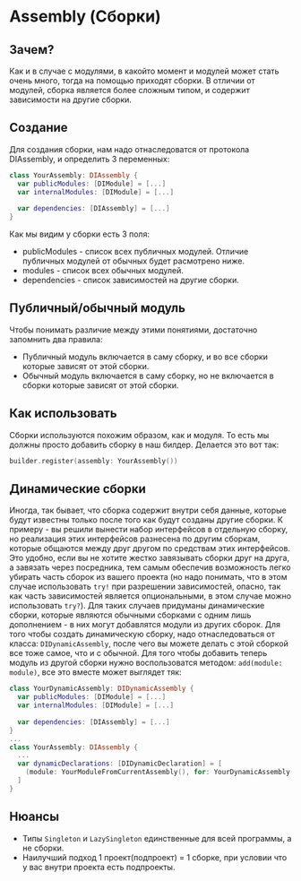 # Assembly (Сборки)
## Зачем?
Как и в случае с модулями, в какойто момент и модулей может стать очень много, тогда на помощью приходят сборки. В отличии от модулей, сборка является более сложным типом, и содержит зависимости на другие сборки.

## Создание
Для создания сборки, нам надо отнаследоватся от протокола DIAssembly, и определить 3 переменных:
```Swift
class YourAssembly: DIAssembly {
  var publicModules: [DIModule] = [...]
  var internalModules: [DIModule] = [...]
  
  var dependencies: [DIAssembly] = [...]
}
```

Как мы видим у сборки есть 3 поля:
* publicModules - список всех публичных модулей. Отличие публичных модулей от обычных будет расмотрено ниже.
* modules - список всех обычных модулей.
* dependencies - список зависимостей на другие сборки.

## Публичный/обычный модуль

Чтобы понимать различие между этими понятиями, достаточно запомнить два правила:
* Публичный модуль включается в саму сборку, и во все сборки которые зависят от этой сборки.
* Обычный модуль включается в саму сборку, но не включается в сборки которые зависят от этой сборки.

## Как использовать
Сборки используются похожим образом, как и модуля. То есть мы должны просто добавить сборку в наш билдер. Делается это вот так:
```Swift
builder.register(assembly: YourAssembly())
```
## Динамические сборки
Иногда, так бывает, что сборка содержит внутри себя данные, которые будут известны только после того как будут созданы другие сборки. К примеру - вы решили вынести набор интерфейсов в отдельную сборку, но реализация этих интерфейсов разнесена по другим сборкам, которые общаются между друг другом по средствам этих интерфейсов. Это удобно, если вы не хотите жестко завязывать сборки друг на друга, а завязать через посредника, тем самым обеспечив возможность легко убирать часть сборок из вашего проекта (но надо понимать, что в этом случае использовать `try!` при разрешении зависимостей, опасно, так как часть зависимостей является опциональными, в этом случае можно использовать `try?`). Для таких случаев придуманы динамические сборки, которые являются обычными сборками с одним лишь дополнением - в них могут добавлятся модули из других сборок. 
Для того чтобы создать динамическую сборку, надо отнаследоваться от класса: `DIDynamicAssembly`, после чего вы можете делать с этой сборкой все тоже самое, что и с обычной. Для того чтобы добавить теперь модуль из другой сборки нужно воспользоватся методом: `add(module: module)`, все это вместе может выглядет тяк:
```Swift
class YourDynamicAssembly: DIDynamicAssembly {
  var publicModules: [DIModule] = [...]
  var internalModules: [DIModule] = [...]
  
  var dependencies: [DIAssembly] = [...]
}
...
class YourAssembly: DIAssembly {
  ...
  var dynamicDeclarations: [DIDynamicDeclaration] = [
    (module: YourModuleFromCurrentAssembly(), for: YourDynamicAssembly())
  ]
}
```

## Нюансы
* Типы `Singleton` и `LazySingleton` единственные для всей программы, а не сборки.
* Наилучший подход 1 проект(подпроект) = 1 сборке, при условии что у вас внутри проекта есть подпроекты.
